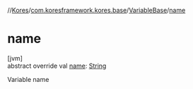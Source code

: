 //[Kores](../../../index.md)/[com.koresframework.kores.base](../index.md)/[VariableBase](index.md)/[name](name.md)

# name

[jvm]\
abstract override val [name](name.md): [String](https://kotlinlang.org/api/latest/jvm/stdlib/kotlin/-string/index.html)

Variable name
